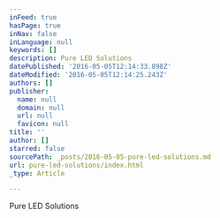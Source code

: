 ```yaml
---
inFeed: true
hasPage: true
inNav: false
inLanguage: null
keywords: []
description: Pure LED Solutions
datePublished: '2016-05-05T12:14:33.898Z'
dateModified: '2016-05-05T12:14:25.243Z'
authors: []
publisher:
  name: null
  domain: null
  url: null
  favicon: null
title: ''
author: []
starred: false
sourcePath: _posts/2016-05-05-pure-led-solutions.md
url: pure-led-solutions/index.html
_type: Article

---
```

Pure LED Solutions